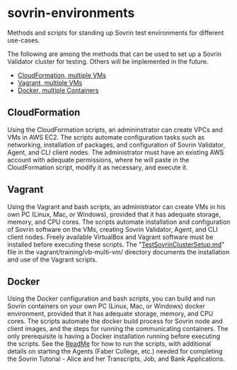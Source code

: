 # sovrin-environments
Methods and scripts for standing up Sovrin test environments for different use-cases.

The following are among the methods that can be used to set up a Sovrin Validator cluster for testing.  Others will be implemented in the future.

 - [CloudFormation, multiple VMs](#cloudformation)
 - [Vagrant, multiple VMs](#vagrant)
 - [Docker, multiple Containers](#docker)

## CloudFormation
Using the CloudFormation scripts, an admininstrator can create VPCs and VMs in AWS EC2. The scripts automate configuration tasks such as networking, installation of packages, and configuration of Sovrin Validator, Agent, and CLI client nodes.  The administrator must have an existing AWS account with adequate permissions, where he will paste in the CloudFormation script, modify it as necessary, and execute it.
## Vagrant
Using the Vagrant and bash scripts, an administrator can create VMs in his own PC (Linux, Mac, or Windows), provided that it has adequate storage, memory, and CPU cores.  The scripts automate installation and configuration of Sovrin software on the VMs, creating Sovrin Validator, Agent, and CLI client nodes.  Freely available VirtualBox and Vagrant software must be installed before executing these scripts.  The "[TestSovrinClusterSetup.md](vagrant/training/vb-multi-vm/TestSovrinClusterSetup.md)" file in the vagrant/training/vb-multi-vm/ directory documents the installation and use of the Vagrant scripts.

## Docker
Using the Docker configuration and bash scripts, you can build and run Sovrin containers on your own PC (Linux, Mac, or Windows) docker environment, provided that it has adequate storage, memory, and CPU cores. The scripts automate the docker build process for Sovrin node and client images, and the steps for running the communicating containers. The only prerequisite is having a Docker installation running before executing the scripts. See the [ReadMe](docker/README.md) for how to run the scripts, with additional details on starting the Agents (Faber College, etc.) needed for completing the Sovrin Tutorial - Alice and her Transcripts, Job, and Bank Applications.
